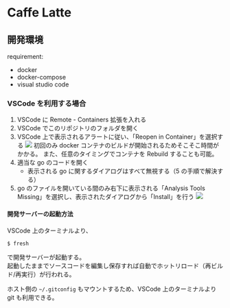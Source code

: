 # Caffe Latte

## 開発環境

requirement:

- docker
- docker-compose
- visual studio code

### VSCode を利用する場合

1. VSCode に Remote - Containers 拡張を入れる
2. VSCode でこのリポジトリのフォルダを開く
3. VSCode 上で表示されるアラートに従い、「Reopen in Container」を選択する
   ![](https://user-images.githubusercontent.com/34061817/84776788-b8d82500-b01b-11ea-9f3c-ccb5af89b199.png)
   初回のみ docker コンテナのビルドが開始されるためそこそこ時間がかかる。
   また、任意のタイミングでコンテナを Rebuild することも可能。
4. 適当な go のコードを開く
   - 表示される go に関するダイアログはすべて無視する（5 の手順で解決する）
5. go のファイルを開いている間のみ右下に表示される「Analysis Tools Missing」を選択し、表示されたダイアログから「Install」を行う
   ![](https://user-images.githubusercontent.com/34061817/84777309-62b7b180-b01c-11ea-8ad3-40b3f14d5064.png)

#### 開発サーバーの起動方法

VSCode 上のターミナルより、

```bash
$ fresh
```

で開発サーバーが起動する。  
起動したままでソースコードを編集し保存すれば自動でホットリロード（再ビルド/再実行）が行われる。

ホスト側の `~/.gitconfig` もマウントするため、VSCode 上のターミナルより git も利用できる。
